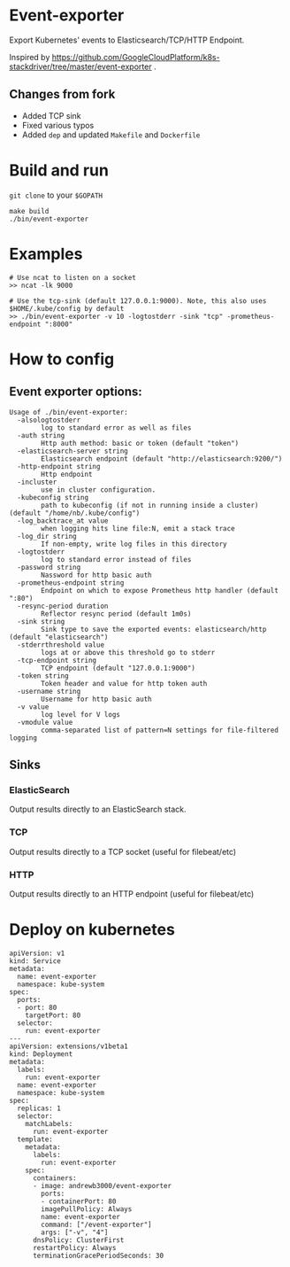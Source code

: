 # Event-exporter

Export Kubernetes' events to Elasticsearch/TCP/HTTP Endpoint.

Inspired by https://github.com/GoogleCloudPlatform/k8s-stackdriver/tree/master/event-exporter .

## Changes from fork

- Added TCP sink
- Fixed various typos
- Added `dep` and updated `Makefile` and `Dockerfile`

# Build and run

`git clone` to your `$GOPATH`

```
make build
./bin/event-exporter
```

# Examples

```
# Use ncat to listen on a socket
>> ncat -lk 9000

# Use the tcp-sink (default 127.0.0.1:9000). Note, this also uses $HOME/.kube/config by default
>> ./bin/event-exporter -v 10 -logtostderr -sink "tcp" -prometheus-endpoint ":8000"
```

# How to config

## Event exporter options:

```
Usage of ./bin/event-exporter:
  -alsologtostderr
    	log to standard error as well as files
  -auth string
    	Http auth method: basic or token (default "token")
  -elasticsearch-server string
    	Elasticsearch endpoint (default "http://elasticsearch:9200/")
  -http-endpoint string
    	Http endpoint
  -incluster
    	use in cluster configuration.
  -kubeconfig string
    	path to kubeconfig (if not in running inside a cluster) (default "/home/nb/.kube/config")
  -log_backtrace_at value
    	when logging hits line file:N, emit a stack trace
  -log_dir string
    	If non-empty, write log files in this directory
  -logtostderr
    	log to standard error instead of files
  -password string
    	Nassword for http basic auth
  -prometheus-endpoint string
    	Endpoint on which to expose Prometheus http handler (default ":80")
  -resync-period duration
    	Reflector resync period (default 1m0s)
  -sink string
    	Sink type to save the exported events: elasticsearch/http (default "elasticsearch")
  -stderrthreshold value
    	logs at or above this threshold go to stderr
  -tcp-endpoint string
    	TCP endpoint (default "127.0.0.1:9000")
  -token string
    	Token header and value for http token auth
  -username string
    	Username for http basic auth
  -v value
    	log level for V logs
  -vmodule value
    	comma-separated list of pattern=N settings for file-filtered logging
```

## Sinks

### ElasticSearch

Output results directly to an ElasticSearch stack.

### TCP

Output results directly to a TCP socket (useful for filebeat/etc)

### HTTP

Output results directly to an HTTP endpoint (useful for filebeat/etc)


# Deploy on kubernetes

```
apiVersion: v1
kind: Service
metadata:
  name: event-exporter
  namespace: kube-system
spec:
  ports:
  - port: 80
    targetPort: 80
  selector:
    run: event-exporter
---
apiVersion: extensions/v1beta1
kind: Deployment
metadata:
  labels:
    run: event-exporter
  name: event-exporter
  namespace: kube-system
spec:
  replicas: 1
  selector:
    matchLabels:
      run: event-exporter
  template:
    metadata:
      labels:
        run: event-exporter
    spec:
      containers:
      - image: andrewb3000/event-exporter
        ports:
        - containerPort: 80
        imagePullPolicy: Always
        name: event-exporter
        command: ["/event-exporter"]
        args: ["-v", "4"]
      dnsPolicy: ClusterFirst
      restartPolicy: Always
      terminationGracePeriodSeconds: 30
```
